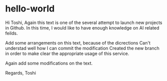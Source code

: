 # hello-world

Hi Toshi,
Again this text is one of the several attempt to launch new projects in Github.
In this time, I would like to have enough knowledge on AI related feilds.

Add some arrangements on this text, because of the dicrections
Can't understad well  how I can commit the modification
Created the new branch in order to make clear the appropriate usage of this service.

Again add some modifications on the text.

Regards,
Toshi
